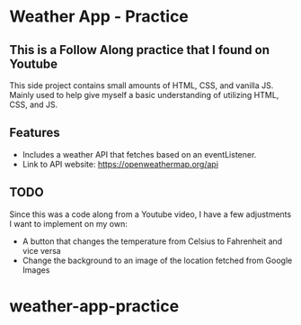 # Weather  App - Practice

## This is a Follow Along practice that I found on Youtube
This side project contains small amounts of HTML, CSS, and vanilla JS.
Mainly used to help give myself a basic understanding of utilizing HTML, CSS, and JS.

## Features
* Includes a weather API that fetches based on an eventListener.
* Link to API website: https://openweathermap.org/api


## TODO
Since this was a code along from a Youtube video, I have a few adjustments I want 
to implement on my own:

- A button that changes the temperature from Celsius to Fahrenheit and vice versa
- Change the background to an image of the location fetched from Google Images

# weather-app-practice
